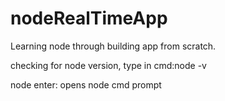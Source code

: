 # nodeRealTimeApp
Learning node through building app from scratch.

checking for node version, type in cmd:node -v

node enter: opens node cmd prompt
